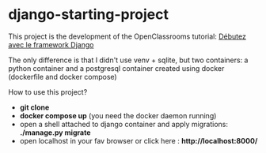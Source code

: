 # django-starting-project

This project is the development of the OpenClassrooms tutorial: [Débutez avec le framework Django](https://openclassrooms.com/fr/courses/7172076-debutez-avec-le-framework-django)


The only difference is that I didn't use venv + sqlite, but two containers: a python container and a postgresql container created using docker (dockerfile and docker compose)

How to use this project?
* __git clone__
* __docker compose up__ (you need the docker daemon running)
* open a shell attached to django container and apply migrations: __./manage.py migrate__
* open localhost in your fav browser or click here : __http://localhost:8000/__
